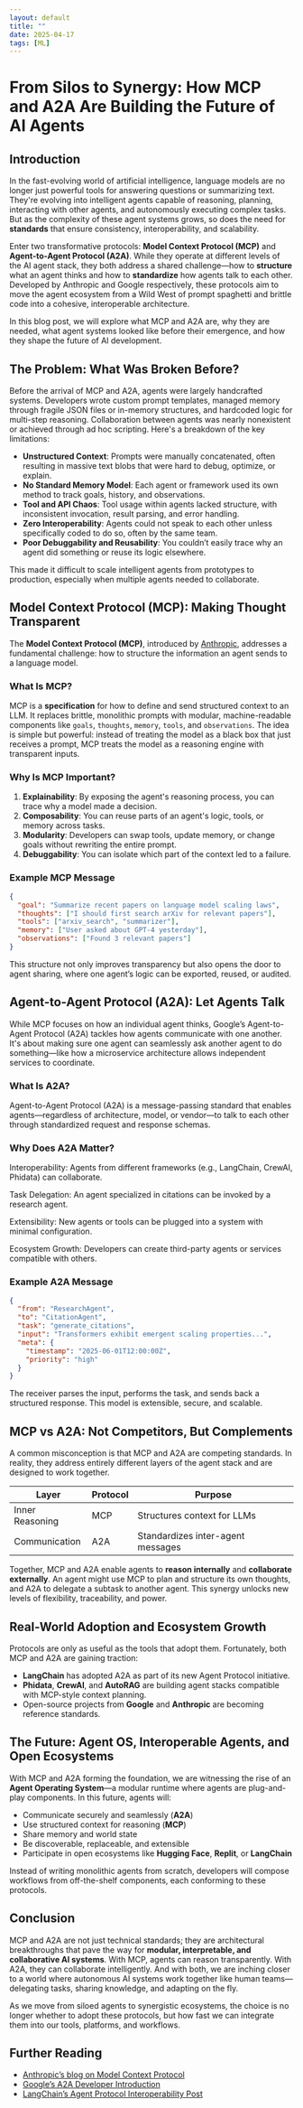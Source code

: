 ```yaml
---
layout: default
title: ""
date: 2025-04-17
tags: [ML]
---
```


# From Silos to Synergy: How MCP and A2A Are Building the Future of AI Agents

## Introduction

In the fast-evolving world of artificial intelligence, language models are no longer just powerful tools for answering questions or summarizing text. They're evolving into intelligent agents capable of reasoning, planning, interacting with other agents, and autonomously executing complex tasks. But as the complexity of these agent systems grows, so does the need for **standards** that ensure consistency, interoperability, and scalability.

<!--more-->

Enter two transformative protocols: **Model Context Protocol (MCP)** and **Agent-to-Agent Protocol (A2A)**. While they operate at different levels of the AI agent stack, they both address a shared challenge—how to **structure** what an agent thinks and how to **standardize** how agents talk to each other. Developed by Anthropic and Google respectively, these protocols aim to move the agent ecosystem from a Wild West of prompt spaghetti and brittle code into a cohesive, interoperable architecture.

In this blog post, we will explore what MCP and A2A are, why they are needed, what agent systems looked like before their emergence, and how they shape the future of AI development.

## The Problem: What Was Broken Before?

Before the arrival of MCP and A2A, agents were largely handcrafted systems. Developers wrote custom prompt templates, managed memory through fragile JSON files or in-memory structures, and hardcoded logic for multi-step reasoning. Collaboration between agents was nearly nonexistent or achieved through ad hoc scripting. Here's a breakdown of the key limitations:

- **Unstructured Context**: Prompts were manually concatenated, often resulting in massive text blobs that were hard to debug, optimize, or explain.
- **No Standard Memory Model**: Each agent or framework used its own method to track goals, history, and observations.
- **Tool and API Chaos**: Tool usage within agents lacked structure, with inconsistent invocation, result parsing, and error handling.
- **Zero Interoperability**: Agents could not speak to each other unless specifically coded to do so, often by the same team.
- **Poor Debuggability and Reusability**: You couldn’t easily trace why an agent did something or reuse its logic elsewhere.

This made it difficult to scale intelligent agents from prototypes to production, especially when multiple agents needed to collaborate.

## Model Context Protocol (MCP): Making Thought Transparent

The **Model Context Protocol (MCP)**, introduced by [Anthropic](https://www.anthropic.com/news/model-context-protocol), addresses a fundamental challenge: how to structure the information an agent sends to a language model.

### What Is MCP?

MCP is a **specification** for how to define and send structured context to an LLM. It replaces brittle, monolithic prompts with modular, machine-readable components like `goals`, `thoughts`, `memory`, `tools`, and `observations`. The idea is simple but powerful: instead of treating the model as a black box that just receives a prompt, MCP treats the model as a reasoning engine with transparent inputs.

### Why Is MCP Important?

1. **Explainability**: By exposing the agent's reasoning process, you can trace why a model made a decision.  
2. **Composability**: You can reuse parts of an agent's logic, tools, or memory across tasks.  
3. **Modularity**: Developers can swap tools, update memory, or change goals without rewriting the entire prompt.  
4. **Debuggability**: You can isolate which part of the context led to a failure.  

### Example MCP Message

```json
{
  "goal": "Summarize recent papers on language model scaling laws",
  "thoughts": ["I should first search arXiv for relevant papers"],
  "tools": ["arxiv_search", "summarizer"],
  "memory": ["User asked about GPT-4 yesterday"],
  "observations": ["Found 3 relevant papers"]
}
```

This structure not only improves transparency but also opens the door to agent sharing, where one agent’s logic can be exported, reused, or audited.

## Agent-to-Agent Protocol (A2A): Let Agents Talk
While MCP focuses on how an individual agent thinks, Google’s Agent-to-Agent Protocol (A2A) tackles how agents communicate with one another. It's about making sure one agent can seamlessly ask another agent to do something—like how a microservice architecture allows independent services to coordinate.

### What Is A2A?
Agent-to-Agent Protocol (A2A) is a message-passing standard that enables agents—regardless of architecture, model, or vendor—to talk to each other through standardized request and response schemas.

### Why Does A2A Matter?
Interoperability: Agents from different frameworks (e.g., LangChain, CrewAI, Phidata) can collaborate.

Task Delegation: An agent specialized in citations can be invoked by a research agent.

Extensibility: New agents or tools can be plugged into a system with minimal configuration.

Ecosystem Growth: Developers can create third-party agents or services compatible with others.

### Example A2A Message

```json
{
  "from": "ResearchAgent",
  "to": "CitationAgent",
  "task": "generate_citations",
  "input": "Transformers exhibit emergent scaling properties...",
  "meta": {
    "timestamp": "2025-06-01T12:00:00Z",
    "priority": "high"
  }
}
```

The receiver parses the input, performs the task, and sends back a structured response. This model is extensible, secure, and scalable.

## MCP vs A2A: Not Competitors, But Complements

A common misconception is that MCP and A2A are competing standards. In reality, they address entirely different layers of the agent stack and are designed to work together.

| Layer           | Protocol | Purpose                         |
|----------------|----------|---------------------------------|
| Inner Reasoning| MCP      | Structures context for LLMs     |
| Communication  | A2A      | Standardizes inter-agent messages|

Together, MCP and A2A enable agents to **reason internally** and **collaborate externally**. An agent might use MCP to plan and structure its own thoughts, and A2A to delegate a subtask to another agent. This synergy unlocks new levels of flexibility, traceability, and power.

## Real-World Adoption and Ecosystem Growth

Protocols are only as useful as the tools that adopt them. Fortunately, both MCP and A2A are gaining traction:

- **LangChain** has adopted A2A as part of its new Agent Protocol initiative.
- **Phidata**, **CrewAI**, and **AutoRAG** are building agent stacks compatible with MCP-style context planning.
- Open-source projects from **Google** and **Anthropic** are becoming reference standards.

## The Future: Agent OS, Interoperable Agents, and Open Ecosystems

With MCP and A2A forming the foundation, we are witnessing the rise of an **Agent Operating System**—a modular runtime where agents are plug-and-play components. In this future, agents will:

- Communicate securely and seamlessly (**A2A**)
- Use structured context for reasoning (**MCP**)
- Share memory and world state
- Be discoverable, replaceable, and extensible
- Participate in open ecosystems like **Hugging Face**, **Replit**, or **LangChain**

Instead of writing monolithic agents from scratch, developers will compose workflows from off-the-shelf components, each conforming to these protocols.

## Conclusion

MCP and A2A are not just technical standards; they are architectural breakthroughs that pave the way for **modular, interpretable, and collaborative AI systems**. With MCP, agents can reason transparently. With A2A, they can collaborate intelligently. And with both, we are inching closer to a world where autonomous AI systems work together like human teams—delegating tasks, sharing knowledge, and adapting on the fly.

As we move from siloed agents to synergistic ecosystems, the choice is no longer whether to adopt these protocols, but how fast we can integrate them into our tools, platforms, and workflows.

## Further Reading

- [Anthropic’s blog on Model Context Protocol](https://www.anthropic.com/news/model-context-protocol)  
- [Google’s A2A Developer Introduction](https://developers.googleblog.com/en/a2a-a-new-era-of-agent-interoperability/)  
- [LangChain’s Agent Protocol Interoperability Post](https://blog.langchain.dev/agent-protocol-interoperability-for-llm-agents/)

